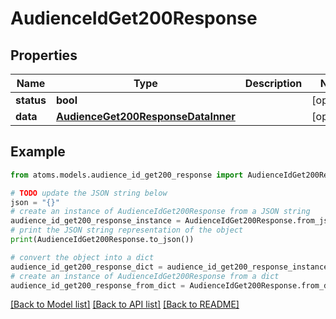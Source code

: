 # AudienceIdGet200Response


## Properties

Name | Type | Description | Notes
------------ | ------------- | ------------- | -------------
**status** | **bool** |  | [optional] 
**data** | [**AudienceGet200ResponseDataInner**](AudienceGet200ResponseDataInner.md) |  | [optional] 

## Example

```python
from atoms.models.audience_id_get200_response import AudienceIdGet200Response

# TODO update the JSON string below
json = "{}"
# create an instance of AudienceIdGet200Response from a JSON string
audience_id_get200_response_instance = AudienceIdGet200Response.from_json(json)
# print the JSON string representation of the object
print(AudienceIdGet200Response.to_json())

# convert the object into a dict
audience_id_get200_response_dict = audience_id_get200_response_instance.to_dict()
# create an instance of AudienceIdGet200Response from a dict
audience_id_get200_response_from_dict = AudienceIdGet200Response.from_dict(audience_id_get200_response_dict)
```
[[Back to Model list]](../README.md#documentation-for-models) [[Back to API list]](../README.md#documentation-for-api-endpoints) [[Back to README]](../README.md)


